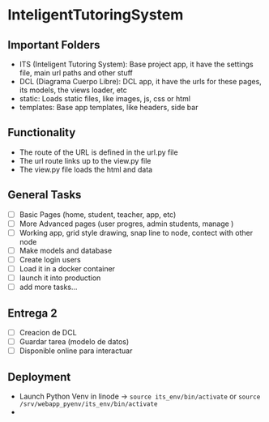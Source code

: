 # InteligentTutoringSystem

## Important Folders
- ITS (Inteligent Tutoring System): Base project app, it have the settings file, main url paths and other stuff
- DCL (Diagrama Cuerpo Libre): DCL app, it have the urls for these pages, its models, the views loader, etc
- static: Loads static files, like images, js, css or html
- templates: Base app templates, like headers, side bar

## Functionality
- The route of the URL is defined in the url.py file
- The url route links up to the view.py file
- The view.py file loads the html and data

## General Tasks
- [ ] Basic Pages (home, student, teacher, app, etc)
- [ ] More Advanced pages (user progres, admin students, manage )
- [ ] Working app, grid style drawing, snap line to node, contect with other node
- [ ] Make models and database
- [ ] Create login users
- [ ] Load it in a docker container
- [ ] launch it into production
- [ ] add more tasks...

## Entrega 2
- [ ] Creacion de DCL
- [ ] Guardar tarea (modelo de datos)
- [ ] Disponible online para interactuar

## Deployment
- Launch Python Venv in linode -> `source its_env/bin/activate` or `source /srv/webapp_pyenv/its_env/bin/activate`
- 
